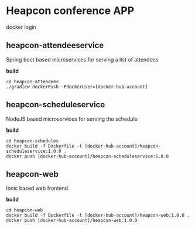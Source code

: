 # Heapcon conference APP #

docker login

## heapcon-attendeeservice ##

Spring boot based microservices for serving a list of attendees

**build**

```
cd heapcon-attendees
./gradlew dockerPush -PdockerUser=[docker-hub-account]
```

## heapcon-scheduleservice ##

NodeJS based microservices for serving the schedule

**build**

```
cd heapcon-schedules
docker build -f Dockerfile -t [docker-hub-account]/heapcon-scheduleservice:1.0.0 .
docker push [docker-hub-account]/heapcon-scheduleservice:1.0.0
```

## heapcon-web ##

Ionic based web frontend.

**build**

```
cd heapcon-web
docker build -f Dockerfile -t [docker-hub-account]/heapcon-web:1.0.0 .
docker push [docker-hub-account]/heapcon-web:1.0.0
```
